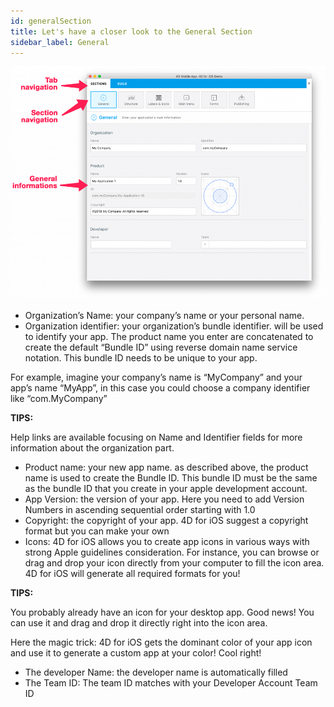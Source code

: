 ```yaml
---
id: generalSection
title: Let's have a closer look to the General Section
sidebar_label: General
---
```


![alt-text](assets/4DforiOSOverview/General-section-4D-for-iOS.png)

* Organization’s Name: your company’s name or your personal name.
* Organization identifier: your organization’s bundle identifier. will be used to identify your app. The product name you enter are concatenated to create the default “Bundle ID” using reverse domain name service notation. This bundle ID needs to be unique to your app.
 

For example, imagine your company’s name is “MyCompany” and your app’s name “MyApp”, in this case you could choose a company identifier like “com.MyCompany”

<div class = "tips">
<b>TIPS:</b>

Help links are available focusing on Name and Identifier fields for more information about the organization part.
</div>

 

* Product name: your new app name. as described above, the product name is used to create the Bundle ID. This bundle ID must be the same as the bundle ID that you create in your apple development account.
* App Version: the version of your app. Here you need to add Version Numbers in ascending sequential order starting with 1.0
* Copyright: the copyright of your app. 4D for iOS suggest a copyright format but you can make your own
* Icons: 4D for iOS allows you to create app icons in various ways with strong Apple guidelines consideration. For instance, you can browse or drag and drop your icon directly from your computer to fill the icon area. 4D for iOS will generate all required formats for you!
 

<div class = "tips">
<b>TIPS:</b>

You probably already have an icon for your desktop app. Good news! You can use it and drag and drop it directly right into the icon area. 

Here the magic trick: 4D for iOS gets the dominant color of your app icon and use it to generate a custom app at your color! Cool right!
</div>


* The developer Name: the developer name is automatically filled
* The Team ID: The team ID matches with your Developer Account Team ID

